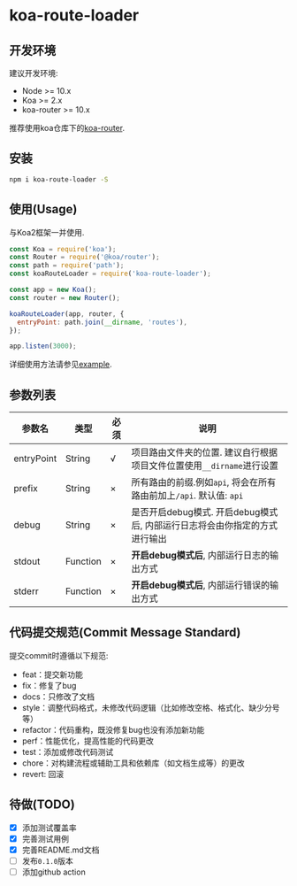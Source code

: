 # koa-route-loader

## 开发环境

建议开发环境:
- Node >= 10.x
- Koa >= 2.x
- koa-router >= 10.x

推荐使用koa仓库下的[koa-router](https://github.com/koajs/router).
## 安装

```sh
npm i koa-route-loader -S
```

## 使用(Usage)

与Koa2框架一并使用.

```js
const Koa = require('koa');
const Router = require('@koa/router');
const path = require('path');
const koaRouteLoader = require('koa-route-loader');

const app = new Koa();
const router = new Router();

koaRouteLoader(app, router, {
  entryPoint: path.join(__dirname, 'routes'),
});

app.listen(3000);
```

详细使用方法请参见[example](./examples/koa_sample/index.js).

## 参数列表

|参数名|类型|必须|说明|
|-|-|-|-|
|entryPoint|String|√|项目路由文件夹的位置. 建议自行根据项目文件位置使用`__dirname`进行设置|
|prefix|String|×|所有路由的前缀.例如`api`, 将会在所有路由前加上`/api`. 默认值: `api`|
|debug|String|×|是否开启debug模式. 开启debug模式后, 内部运行日志将会由你指定的方式进行输出|
|stdout|Function|×|**开启debug模式后**, 内部运行日志的输出方式|
|stderr|Function|×|**开启debug模式后**, 内部运行错误的输出方式|

## 代码提交规范(Commit Message Standard)

提交commit时遵循以下规范:

- feat：提交新功能
- fix：修复了bug
- docs：只修改了文档
- style：调整代码格式，未修改代码逻辑（比如修改空格、格式化、缺少分号等）
- refactor：代码重构，既没修复bug也没有添加新功能
- perf：性能优化，提高性能的代码更改
- test：添加或修改代码测试
- chore：对构建流程或辅助工具和依赖库（如文档生成等）的更改
- revert: 回滚


## 待做(TODO)

- [x] 添加测试覆盖率
- [x] 完善测试用例
- [x] 完善README.md文档
- [ ] 发布`0.1.0`版本
- [ ] 添加github action